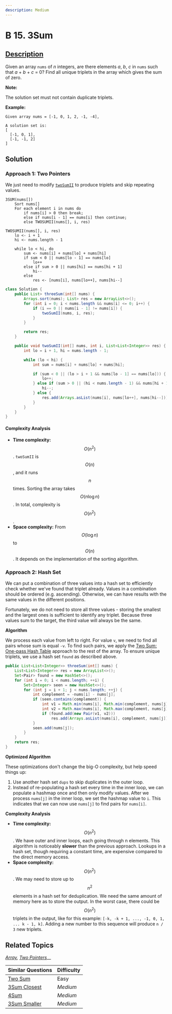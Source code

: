 ```yaml
---
description: Medium
---
```


# B 15. 3Sum

## [Description](https://leetcode.com/problems/3sum/)

Given an array `nums` of _n_ integers, are there elements _a_, _b_, _c_ in `nums` such that _a_ + _b_ + _c_ = 0? Find all unique triplets in the array which gives the sum of zero.

**Note:**

The solution set must not contain duplicate triplets.

**Example:**

```text
Given array nums = [-1, 0, 1, 2, -1, -4],

A solution set is:
[
  [-1, 0, 1],
  [-1, -1, 2]
]
```

## Solution

### Approach 1: Two Pointers

We just need to modify [`twoSumII`](../101-200/two-sum-ii-input-array-is-sorted.md) to produce triplets and skip repeating values.

```text
3SUM(nums[])
    Sort nums[]
    For each element i in nums do
        if nums[i] > 0 then break;
        else if nums[i - 1] == nums[i] then continue;
        else TWOSUMII(nums[], i, res)

TWOSUMII(nums[], i, res)
    lo <- i + 1
    hi <- nums.length - 1
    
    while lo < hi, do
        sum <- nums[i] + nums[lo] + nums[hi]
        if sum < 0 || nums[lo - 1] == nums[lo]
            lo++
        else if sum > 0 || nums[hi] == nums[hi + 1]
            hi--
        else
            res <- [nums[i], nums[lo++], nums[hi--]
```

```java
class Solution { 
    public List> threeSum(int[] nums) { 
        Arrays.sort(nums); List> res = new ArrayList<>();
        for (int i = 0; i < nums.length && nums[i] <= 0; i++) {
            if (i == 0 || nums[i - 1] != nums[i]) {
                twoSumII(nums, i, res);
            }
        }

        return res;
    }

    public void twoSumII(int[] nums, int i, List<List<Integer>> res) {
        int lo = i + 1, hi = nums.length - 1;

        while (lo < hi) {
            int sum = nums[i] + nums[lo] + nums[hi];

            if (sum < 0 || (lo > i + 1 && nums[lo - 1] == nums[lo])) {
                lo++;
            } else if (sum > 0 || (hi < nums.length - 1) && nums[hi + 1] == nums[hi]) {
                hi--;
            } else {
                res.add(Arrays.asList(nums[i], nums[lo++], nums[hi--]));
            }
        }
    }
}
```

#### Complexity Analysis

* **Time complexity:** $$O(n^2)$$. `twoSumII` is $$O(n)$$, and it runs $$n$$ times. Sorting the array takes $$O(n \log n)$$. In total, complexity is $$O(n^2)$$.
* **Space complexity:** From $$O(\log n)$$ to $$O(n)$$. It depends on the implementation of the sorting algorithm.

### Approach 2: Hash Set

We can put a combination of three values into a hash set to efficiently check whether we've found that triplet already. Values in a combination should be ordered \(e.g. ascending\). Otherwise, we can have results with the same values in the different positions.

Fortunately, we do not need to store all three values - storing the smallest and the largest ones is sufficient to identify any triplet. Because three values sum to the target, the third value will always be the same.

**Algorithm**

We process each value from left to right. For value `v`, we need to find all pairs whose sum is equal `-v`. To find such pairs, we apply the [Two Sum: One-pass Hash Table](two-sum.md#approach-3-one-pass-hash-table) approach to the rest of the array. To ensure unique triplets, we use a hash set `found` as described above.

```java
public List<List<Integer>> threeSum(int[] nums) {
    List<List<Integer>> res = new ArrayList<>();
    Set<Pair> found = new HashSet<>();
    for (int i = 0; i < nums.length; ++i) {
        Set<Integer> seen = new HashSet<>();
        for (int j = i + 1; j < nums.length; ++j) {
            int complement = -nums[i] - nums[j];
            if (seen.contains(complement)) {
                int v1 = Math.min(nums[i], Math.min(complement, nums[j]));
                int v2 = Math.max(nums[i], Math.max(complement, nums[j]));
                if (found.add(new Pair(v1, v2)))
                    res.add(Arrays.asList(nums[i], complement, nums[j]));
            }
            seen.add(nums[j]);
        }
    }
    return res;
}
```

**Optimized Algorithm**

These optimizations don't change the big-O complexity, but help speed things up: 

1. Use another hash set `dups` to skip duplicates in the outer loop. 
2. Instead of re-populating a hash set every time in the inner loop, we can populate a hashmap once and then only modify values. After we process `nums[j]` in the inner loop, we set the hashmap value to `i`. This indicates that we can now use `nums[j]` to find pairs for `nums[i]`.

**Complexity Analysis**

* **Time complexity:** $$O(n^2)$$. We have outer and inner loops, each going through n elements. This algorithm is noticeably **slower** than the previous approach. Lookups in a hash set, though requiring a constant time, are expensive compared to the direct memory access.
* **Space complexity:** $$O(n^2)$$. We may need to store up to $$n^2$$ elements in a hash set for deduplication. We need the same amount of memory here as to store the output. In the worst case, there could be $$O(n^2)$$ triplets in the output, like for this example: `[-k, -k + 1, ..., -1, 0, 1, ... k - 1, k]`. Adding a new number to this sequence will produce `n / 3` new triplets.

## Related Topics

[_Array_](https://leetcode.com/tag/Array/)_,_ [_Two Pointers_](https://leetcode.com/tag/two-pointers/)\_\_

| Similar Questions | Difficulty |
| :--- | :--- |
| [Two Sum](two-sum.md) | Easy |
| [3Sum Closest](16.-3sum-closest.md) | _Medium_ |
| [4Sum](4sum.md) | _Medium_ |
| [3Sum Smaller](../201-300/259.-3sum-smaller.md) | _Medium_ |

